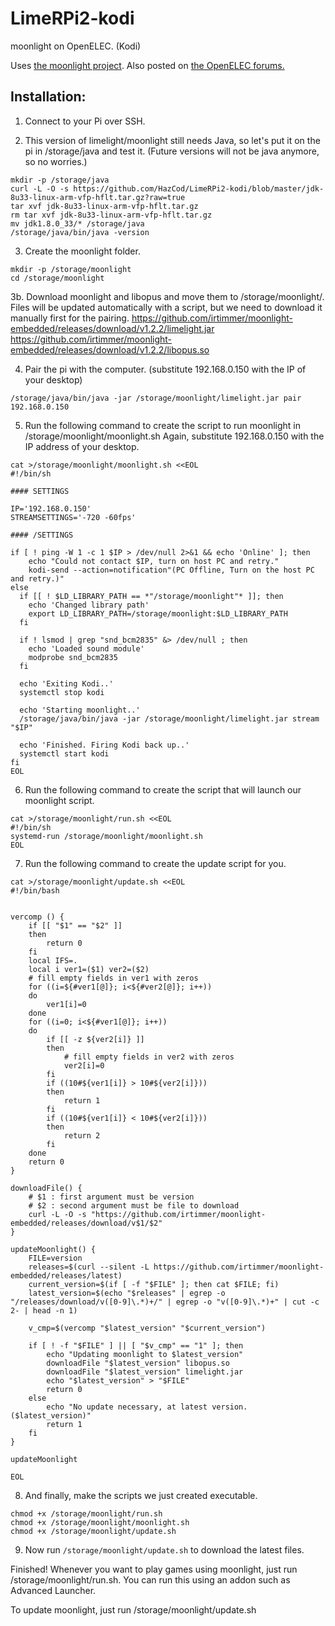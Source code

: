 # LimeRPi2-kodi
moonlight on OpenELEC. (Kodi)

Uses [the moonlight project](https://github.com/irtimmer/moonlight-embedded).
Also posted on [the OpenELEC forums.](http://openelec.tv/forum/12-guides-tips-and-tricks/76298-how-to-setup-moonlight-on-the-raspberry-pi#137002)

Installation:
--------------
1. Connect to your Pi over SSH.

2. This version of limelight/moonlight still needs Java, so let's put it on the pi in /storage/java and test it. (Future versions will not be java anymore, so no worries.)
```
mkdir -p /storage/java
curl -L -O -s https://github.com/HazCod/LimeRPi2-kodi/blob/master/jdk-8u33-linux-arm-vfp-hflt.tar.gz?raw=true
tar xvf jdk-8u33-linux-arm-vfp-hflt.tar.gz
rm tar xvf jdk-8u33-linux-arm-vfp-hflt.tar.gz
mv jdk1.8.0_33/* /storage/java
/storage/java/bin/java -version
```

3. Create the moonlight folder.
```
mkdir -p /storage/moonlight
cd /storage/moonlight
```
3b. Download moonlight and libopus and move them to /storage/moonlight/. 
Files will be updated automatically with a script, but we need to download it manually first for the pairing.
https://github.com/irtimmer/moonlight-embedded/releases/download/v1.2.2/limelight.jar
https://github.com/irtimmer/moonlight-embedded/releases/download/v1.2.2/libopus.so


4. Pair the pi with the computer. (substitute 192.168.0.150 with the IP of your desktop)
```
/storage/java/bin/java -jar /storage/moonlight/limelight.jar pair 192.168.0.150
```

5. Run the following command to create the script to run moonlight in /storage/moonlight/moonlight.sh
Again, substitute 192.168.0.150 with the IP address of your desktop.
```
cat >/storage/moonlight/moonlight.sh <<EOL
#!/bin/sh

#### SETTINGS

IP='192.168.0.150'
STREAMSETTINGS='-720 -60fps'

#### /SETTINGS

if [ ! ping -W 1 -c 1 $IP > /dev/null 2>&1 && echo 'Online' ]; then
    echo "Could not contact $IP, turn on host PC and retry."
    kodi-send --action=notification"(PC Offline, Turn on the host PC and retry.)"
else
  if [[ ! $LD_LIBRARY_PATH == *"/storage/moonlight"* ]]; then
    echo 'Changed library path'
    export LD_LIBRARY_PATH=/storage/moonlight:$LD_LIBRARY_PATH
  fi
  
  if ! lsmod | grep "snd_bcm2835" &> /dev/null ; then
    echo 'Loaded sound module'
    modprobe snd_bcm2835
  fi
  
  echo 'Exiting Kodi..'
  systemctl stop kodi
  
  echo 'Starting moonlight..'
  /storage/java/bin/java -jar /storage/moonlight/limelight.jar stream "$IP"
  
  echo 'Finished. Firing Kodi back up..'
  systemctl start kodi
fi
EOL
```


6. Run the following command to create the script that will launch our moonlight script.
```
cat >/storage/moonlight/run.sh <<EOL
#!/bin/sh
systemd-run /storage/moonlight/moonlight.sh
EOL
```

7. Run the following command to create the update script for you.
```
cat >/storage/moonlight/update.sh <<EOL
#!/bin/bash


vercomp () {
    if [[ "$1" == "$2" ]]
    then
        return 0
    fi
    local IFS=.
    local i ver1=($1) ver2=($2)
    # fill empty fields in ver1 with zeros
    for ((i=${#ver1[@]}; i<${#ver2[@]}; i++))
    do
        ver1[i]=0
    done
    for ((i=0; i<${#ver1[@]}; i++))
    do
        if [[ -z ${ver2[i]} ]]
        then
            # fill empty fields in ver2 with zeros
            ver2[i]=0
        fi
        if ((10#${ver1[i]} > 10#${ver2[i]}))
        then
            return 1
        fi
        if ((10#${ver1[i]} < 10#${ver2[i]}))
        then
            return 2
        fi
    done
    return 0
}

downloadFile() {
    # $1 : first argument must be version
    # $2 : second argument must be file to download
    curl -L -O -s "https://github.com/irtimmer/moonlight-embedded/releases/download/v$1/$2"
}

updateMoonlight() {
    FILE=version
    releases=$(curl --silent -L https://github.com/irtimmer/moonlight-embedded/releases/latest)
    current_version=$(if [ -f "$FILE" ]; then cat $FILE; fi)
    latest_version=$(echo "$releases" | egrep -o "/releases/download/v([0-9]\.*)+/" | egrep -o "v([0-9]\.*)+" | cut -c 2- | head -n 1)

    v_cmp=$(vercomp "$latest_version" "$current_version")

    if [ ! -f "$FILE" ] || [ "$v_cmp" == "1" ]; then
        echo "Updating moonlight to $latest_version"
        downloadFile "$latest_version" libopus.so
        downloadFile "$latest_version" limelight.jar
        echo "$latest_version" > "$FILE"
        return 0
    else
        echo "No update necessary, at latest version. ($latest_version)"
        return 1
    fi
}

updateMoonlight

EOL
```

8. And finally, make the scripts we just created executable.
```
chmod +x /storage/moonlight/run.sh
chmod +x /storage/moonlight/moonlight.sh
chmod +x /storage/moonlight/update.sh
```
9. Now run `/storage/moonlight/update.sh` to download the latest files.

Finished! Whenever you want to play games using moonlight, just run /storage/moonlight/run.sh.
You can run this using an addon such as Advanced Launcher.

To update moonlight, just run /storage/moonlight/update.sh
